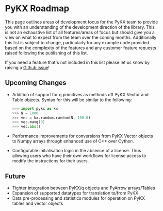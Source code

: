 # PyKX Roadmap

This page outlines areas of development focus for the PyKX team to provide you with an understanding of the development direction of the library. This is not an exhaustive list of all features/areas of focus but should give you a view on what to expect from the team over the coming months. Additionally this list is subject to change, particularly for any example code provided based on the complexity of the features and any customer feature requests raised following the publishing of this list.

If you need a feature that's not included in this list please let us know by raising a [Github issue](https://github.com/KxSystems/pykx/issues)!

## Upcoming Changes

- Addition of support for q primitives as methods off PyKX Vector and Table objects. Syntax for this will be similar to the following:

	```python
	>>> import pykx as kx
	>>> N = 1000
	>>> vec = kx.random.random(N, 100.0)
	>>> vec.mavg(3)
	>>> vec.abs()
	```

- Performance improvements for conversions from PyKX Vector objects to Numpy arrays through enhanced use of C++ over Cython.
- Configurable initialisation logic in the absence of a license. Thus allowing users who have their own workflows for license access to modify the instructions for their users.

## Future

- Tighter integration between PyKX/q objects and PyArrow arrays/Tables
- Expansion of supported datatypes for translation to/from PyKX
- Data pre-processing and statistics modules for operation on PyKX tables and vector objects
